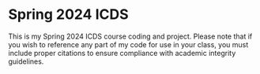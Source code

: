 # Spring 2024 ICDS
 
This is my Spring 2024 ICDS course coding and project. Please note that if you wish to reference any part of my code for use in your class, you must include proper citations to ensure compliance with academic integrity guidelines. 